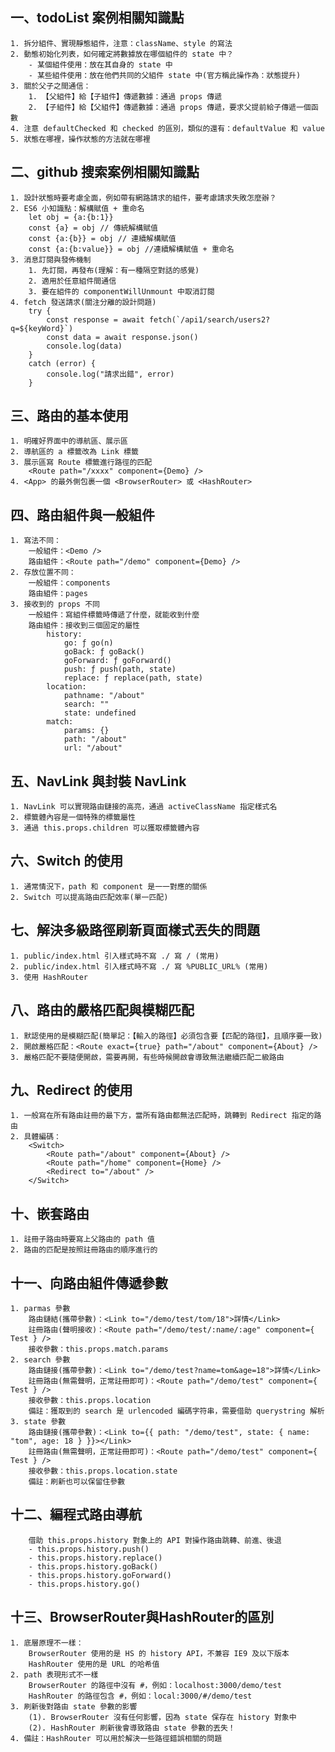 ## 一、todoList 案例相關知識點
    1. 拆分組件、實現靜態組件，注意：className、style 的寫法
    2. 動態初始化列表，如何確定將數據放在哪個組件的 state 中？
        - 某個組件使用：放在其自身的 state 中
        - 某些組件使用：放在他們共同的父組件 state 中(官方稱此操作為：狀態提升)
    3. 關於父子之間通信：
        1. 【父組件】給【子組件】傳遞數據：通過 props 傳遞
        2. 【子組件】給【父組件】傳遞數據：通過 props 傳遞，要求父提前給子傳遞一個函數
    4. 注意 defaultChecked 和 checked 的區別，類似的還有：defaultValue 和 value
    5. 狀態在哪裡，操作狀態的方法就在哪裡

## 二、github 搜索案例相關知識點
    1. 設計狀態時要考慮全面，例如帶有網路請求的組件，要考慮請求失敗怎麼辦？
    2. ES6 小知識點：解構賦值 + 重命名
        let obj = {a:{b:1}}
        const {a} = obj // 傳統解構賦值
        const {a:{b}} = obj // 連續解構賦值
        const {a:{b:value}} = obj //連續解構賦值 + 重命名
    3. 消息訂閱與發佈機制
        1. 先訂閱，再發布(理解：有一種隔空對話的感覺)
        2. 適用於任意組件間通信
        3. 要在組件的 componentWillUnmount 中取消訂閱
    4. fetch 發送請求(關注分離的設計問題)
        try {
            const response = await fetch(`/api1/search/users2?q=${keyWord}`)
            const data = await response.json()
            console.log(data)
        }
        catch (error) {
            console.log("請求出錯", error)
        }

## 三、路由的基本使用
    1. 明確好界面中的導航區、展示區
    2. 導航區的 a 標籤改為 Link 標籤
    3. 展示區寫 Route 標籤進行路徑的匹配
        <Route path="/xxxx" component={Demo} />
    4. <App> 的最外側包裹一個 <BrowserRouter> 或 <HashRouter>

## 四、路由組件與一般組件
    1. 寫法不同：
        一般組件：<Demo />
        路由組件：<Route path="/demo" component={Demo} />
    2. 存放位置不同：
        一般組件：components
        路由組件：pages
    3. 接收到的 props 不同
        一般組件：寫組件標籤時傳遞了什麼，就能收到什麼
        路由組件：接收到三個固定的屬性
            history:
                go: ƒ go(n)
                goBack: ƒ goBack()
                goForward: ƒ goForward()
                push: ƒ push(path, state)
                replace: ƒ replace(path, state)
            location:
                pathname: "/about"
                search: ""
                state: undefined
            match:
                params: {}
                path: "/about"
                url: "/about"

## 五、NavLink 與封裝 NavLink
    1. NavLink 可以實現路由鏈接的高亮，通過 activeClassName 指定樣式名
    2. 標籤體內容是一個特殊的標籤屬性
    3. 通過 this.props.children 可以獲取標籤體內容

## 六、Switch 的使用
    1. 通常情況下，path 和 component 是一一對應的關係
    2. Switch 可以提高路由匹配效率(單一匹配)

## 七、解決多級路徑刷新頁面樣式丟失的問題
    1. public/index.html 引入樣式時不寫 ./ 寫 / (常用)
    2. public/index.html 引入樣式時不寫 ./ 寫 %PUBLIC_URL% (常用)
    3. 使用 HashRouter

## 八、路由的嚴格匹配與模糊匹配
    1. 默認使用的是模糊匹配(簡單記：【輸入的路徑】必須包含要【匹配的路徑】，且順序要一致)
    2. 開啟嚴格匹配：<Route exact={true} path="/about" component={About} />
    3. 嚴格匹配不要隨便開啟，需要再開，有些時候開啟會導致無法繼續匹配二級路由

## 九、Redirect 的使用
    1. 一般寫在所有路由註冊的最下方，當所有路由都無法匹配時，跳轉到 Redirect 指定的路由
    2. 具體編碼：
        <Switch>
            <Route path="/about" component={About} />
            <Route path="/home" component={Home} />
            <Redirect to="/about" />
        </Switch>

## 十、嵌套路由
    1. 註冊子路由時要寫上父路由的 path 值
    2. 路由的匹配是按照註冊路由的順序進行的

## 十一、向路由組件傳遞參數
    1. parmas 參數
        路由鏈結(攜帶參數)：<Link to="/demo/test/tom/18">詳情</Link>
        註冊路由(聲明接收)：<Route path="/demo/test/:name/:age" component={ Test } />
        接收參數：this.props.match.params
    2. search 參數
        路由鏈接(攜帶參數)：<Link to="/demo/test?name=tom&age=18">詳情</Link>
        註冊路由(無需聲明，正常註冊即可)：<Route path="/demo/test" component={ Test } />
        接收參數：this.props.location
        備註：獲取到的 search 是 urlencoded 編碼字符串，需要借助 querystring 解析
    3. state 參數
        路由鏈接(攜帶參數)：<Link to={{ path: "/demo/test", state: { name: "tom", age: 18 } }}></Link>
        註冊路由(無需聲明，正常註冊即可)：<Route path="/demo/test" component={ Test } />
        接收參數：this.props.location.state
        備註：刷新也可以保留住參數

## 十二、編程式路由導航
        借助 this.props.history 對象上的 API 對操作路由跳轉、前進、後退
        - this.props.history.push()
        - this.props.history.replace()
        - this.props.history.goBack()
        - this.props.history.goForward()
        - this.props.history.go()

## 十三、BrowserRouter與HashRouter的區別
    1. 底層原理不一樣：
        BrowserRouter 使用的是 HS 的 history API，不兼容 IE9 及以下版本
        HashRouter 使用的是 URL 的哈希值
    2. path 表現形式不一樣
        BrowserRouter 的路徑中沒有 #，例如：localhost:3000/demo/test
        HashRouter 的路徑包含 #，例如：local:3000/#/demo/test
    3. 刷新後對路由 state 參數的影響
        (1). BrowserRouter 沒有任何影響，因為 state 保存在 history 對象中
        (2). HashRouter 刷新後會導致路由 state 參數的丟失！
    4. 備註：HashRouter 可以用於解決一些路徑錯誤相關的問題
